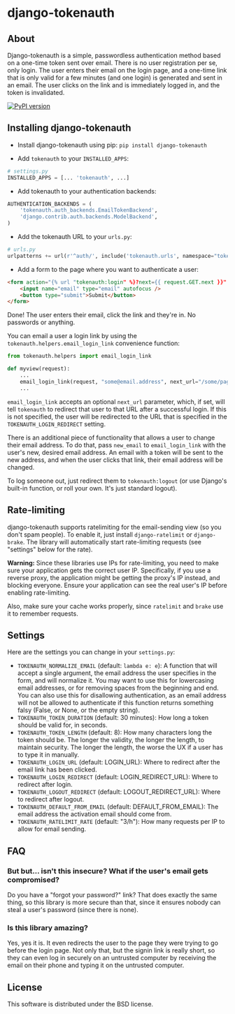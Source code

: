 django-tokenauth
================

About
-----

Django-tokenauth is a simple, passwordless authentication method based on
a one-time token sent over email. There is no user registration per se, only
login. The user enters their email on the login page, and a one-time link that
is only valid for a few minutes (and one login) is generated and sent in an
email. The user clicks on the link and is immediately logged in, and the token
is invalidated.

[![PyPI version](https://img.shields.io/pypi/v/django-tokenauth.svg)](https://pypi.python.org/pypi/django-tokenauth)


Installing django-tokenauth
---------------------------

* Install django-tokenauth using pip: `pip install django-tokenauth`

* Add `tokenauth` to your `INSTALLED_APPS`:

```python
# settings.py
INSTALLED_APPS = [... 'tokenauth', ...]
```

* Add tokenauth to your authentication backends:

```python
AUTHENTICATION_BACKENDS = (
    'tokenauth.auth_backends.EmailTokenBackend',
    'django.contrib.auth.backends.ModelBackend',
)
```

* Add the tokenauth URL to your `urls.py`:

```python
# urls.py
urlpatterns += url(r'^auth/', include('tokenauth.urls', namespace="tokenauth"))
```

* Add a form to the page where you want to authenticate a user:

```html
<form action="{% url "tokenauth:login" %}?next={{ request.GET.next }}" method="post">{% csrf_token %}
    <input name="email" type="email" autofocus />
    <button type="submit">Submit</button>
</form>
```

Done! The user enters their email, click the link and they're in. No passwords
or anything.

You can email a user a login link by using the
`tokenauth.helpers.email_login_link` convenience function:

```python
from tokenauth.helpers import email_login_link

def myview(request):
    ...
    email_login_link(request, "some@email.address", next_url="/some/page/")
    ...
```

`email_login_link` accepts an optional `next_url` parameter, which, if set,
will tell `tokenauth` to redirect that user to that URL after a successful
login. If this is not specified, the user will be redirected to the URL that
is specified in the `TOKENAUTH_LOGIN_REDIRECT` setting.

There is an additional piece of functionality that allows a user to change
their email address. To do that, pass `new_email` to `email_login_link` with
the user's new, desired email address. An email with a token will be sent to
the new address, and when the user clicks that link, their email address will
be changed.

To log someone out, just redirect them to `tokenauth:logout` (or use Django's
built-in function, or roll your own. It's just standard logout).


Rate-limiting
-------------

django-tokenauth supports ratelimiting for the email-sending view (so you don't
spam people). To enable it, just install `django-ratelimit` or `django-brake`.
The library will automatically start rate-limiting requests (see "settings"
below for the rate).

**Warning:** Since these libraries use IPs for rate-limiting, you need to make
sure your application gets the correct user IP. Specifically, if you use a
reverse proxy, the application might be getting the proxy's IP instead, and
blocking everyone. Ensure your application can see the real user's IP before
enabling rate-limiting.

Also, make sure your cache works properly, since `ratelimit` and `brake` use it
to remember requests.


Settings
--------

Here are the settings you can change in your `settings.py`:

* `TOKENAUTH_NORMALIZE_EMAIL` (default: `lambda e: e`): A function that will accept a single argument, the email address
  the user specifies in the form, and will normalize it.  You may want to use this for lowercasing email addresses, or
  for removing spaces from the beginning and end. You can also use this for disallowing authentication, as an email
  address will not be allowed to authenticate if this function returns something falsy (False, or None, or the empty
  string).
* `TOKENAUTH_TOKEN_DURATION` (default: 30 minutes): How long a token should be valid for, in seconds.
* `TOKENAUTH_TOKEN_LENGTH` (default: 8): How many characters long the token should be. The longer the validity, the
  longer the length, to maintain security. The longer the length, the worse the UX if a user has to type it in manually.
* `TOKENAUTH_LOGIN_URL` (default: LOGIN_URL): Where to redirect after the email link has been clicked.
* `TOKENAUTH_LOGIN_REDIRECT` (default: LOGIN_REDIRECT_URL): Where to redirect after login.
* `TOKENAUTH_LOGOUT_REDIRECT` (default: LOGOUT_REDIRECT_URL): Where to redirect after logout.
* `TOKENAUTH_DEFAULT_FROM_EMAIL` (default: DEFAULT_FROM_EMAIL): The email address the activation email should come from.
* `TOKENAUTH_RATELIMIT_RATE` (default: "3/h"): How many requests per IP to allow for email sending.


FAQ
---

### But but... isn't this insecure? What if the user's email gets compromised?

Do you have a "forgot your password?" link? That does exactly the same thing, so this library is more secure than that,
since it ensures nobody can steal a user's password (since there is none).

### Is this library amazing?

Yes, yes it is. It even redirects the user to the page they were trying to go before the login page. Not only that, but
the signin link is really short, so they can even log in securely on an untrusted computer by receiving the email on
their phone and typing it on the untrusted computer.


License
-------

This software is distributed under the BSD license.
